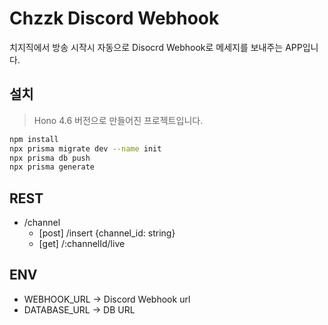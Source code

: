 # Chzzk Discord Webhook

치지직에서 방송 시작시 자동으로 Disocrd Webhook로 메세지를 보내주는 APP입니다.

## 설치

> Hono 4.6 버전으로 만들어진 프로젝트입니다.

```bash
npm install
npx prisma migrate dev --name init
npx prisma db push
npx prisma generate
```

## REST

- /channel
  - [post] /insert {channel_id: string}
  - [get] /:channelId/live

## ENV

- WEBHOOK_URL -> Discord Webhook url
- DATABASE_URL -> DB URL
